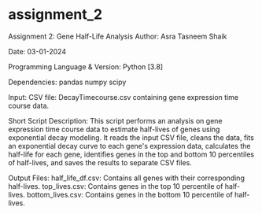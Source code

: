# assignment_2
Assignment 2: Gene Half-Life Analysis
Author:
Asra Tasneem Shaik

Date:
03-01-2024

Programming Language & Version:
Python [3.8]

Dependencies:
pandas 
numpy 
scipy 

Input:
CSV file: DecayTimecourse.csv containing gene expression time course data.

Short Script Description:
This script performs an analysis on gene expression time course data to estimate half-lives of genes using exponential decay modeling. It reads the input CSV file, cleans the data, fits an exponential decay curve to each gene's expression data, calculates the half-life for each gene, identifies genes in the top and bottom 10 percentiles of half-lives, and saves the results to separate CSV files.

Output Files:
half_life_df.csv: Contains all genes with their corresponding half-lives.
top_lives.csv: Contains genes in the top 10 percentile of half-lives.
bottom_lives.csv: Contains genes in the bottom 10 percentile of half-lives.
